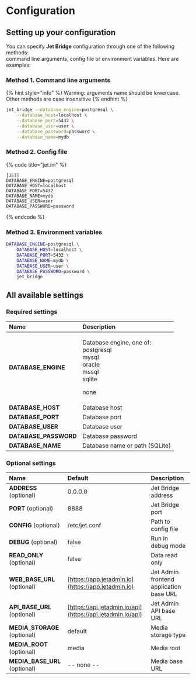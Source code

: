 # Configuration

## Setting up your configuration

You can specify **Jet Bridge** configuration through one of the following methods:  
command line arguments, config file or environment variables. Here are examples:

### Method 1. Command line arguments

{% hint style="info" %}
Warning: arguments name should be lowercase. Other methods are case insensitive
{% endhint %}

```bash
jet_bridge --database_engine=postgresql \
    --database_host=localhost \
    --database_port=5432 \
    --database_user=user \
    --database_password=password \
    --database_name=mydb
```

### Method 2. Config file

{% code title="jet.ini" %}
```text
[JET]
DATABASE_ENGINE=postgresql
DATABASE_HOST=localhost
DATABASE_PORT=5432
DATABASE_NAME=mydb
DATABASE_USER=user
DATABASE_PASSWORD=password
```
{% endcode %}

### Method 3. Environment variables

```bash
DATABASE_ENGINE=postgresql \
    DATABASE_HOST=localhost \
    DATABASE_PORT=5432 \
    DATABASE_NAME=mydb \
    DATABASE_USER=user \
    DATABASE_PASSWORD=password \
    jet_bridge
```

## All available settings

### Required settings

<table>
  <thead>
    <tr>
      <th style="text-align:left"><b>Name</b>
      </th>
      <th style="text-align:left">Description</th>
    </tr>
  </thead>
  <tbody>
    <tr>
      <td style="text-align:left"><b>DATABASE_ENGINE</b>
      </td>
      <td style="text-align:left">
        <p>Database engine, one of:
          <br />postgresql
          <br />mysql
          <br />oracle
          <br />mssql
          <br />sqlite</p>
        <p>none</p>
      </td>
    </tr>
    <tr>
      <td style="text-align:left"><b>DATABASE_HOST</b>
      </td>
      <td style="text-align:left">Database host</td>
    </tr>
    <tr>
      <td style="text-align:left"><b>DATABASE_PORT</b>
      </td>
      <td style="text-align:left">Database port</td>
    </tr>
    <tr>
      <td style="text-align:left"><b>DATABASE_USER</b>
      </td>
      <td style="text-align:left">Database user</td>
    </tr>
    <tr>
      <td style="text-align:left"><b>DATABASE_PASSWORD</b>
      </td>
      <td style="text-align:left">Database password</td>
    </tr>
    <tr>
      <td style="text-align:left"><b>DATABASE_NAME</b>
      </td>
      <td style="text-align:left">Database name or path (SQLite)</td>
    </tr>
  </tbody>
</table>

### Optional settings

| Name | Default | Description |
| :--- | :--- | :--- |
| **ADDRESS** \(optional\) | 0.0.0.0 | Jet Bridge address |
| **PORT** \(optional\) | 8888 | Jet Bridge port |
| **CONFIG** \(optional\) | /etc/jet.conf | Path to config file |
| **DEBUG** \(optional\) | false | Run in debug mode |
| **READ\_ONLY** \(optional\) | false | Data read only |
| **WEB\_BASE\_URL** \(optional\) | [https://app.jetadmin.io](https://app.jetadmin.io) | Jet Admin frontend application base URL |
| **API\_BASE\_URL** \(optional\) | [https://api.jetadmin.io/api](https://api.jetadmin.io/api) | Jet Admin API base URL |
| **MEDIA\_STORAGE** \(optional\) | default | Media storage type |
| **MEDIA\_ROOT** \(optional\) | media | Media root |
| **MEDIA\_BASE\_URL** \(optional\) | -- none -- | Media base URL |

